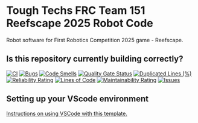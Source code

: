 # Tough Techs FRC Team 151 Reefscape 2025 Robot Code

Robot software for First Robotics Competition 2025 game - Reefscape.

## Is this repository currently building correctly?
<!---
See https://docs.github.com/en/actions/monitoring-and-troubleshooting-workflows/adding-a-workflow-status-badge
for details on how to update the badge. The general format for the badge is
https://github.com/<OWNER>/<REPOSITORY>/actions/workflows/<WORKFLOW_FILE>/badge.svg

Be sure to change this when forking or renaming.
-->
[![CI][github-CI-badge]][github-CI]
[![Bugs][sonar-bugs]][sonar-project]
[![Code Smells][sonar-code-smells]][sonar-project]
[![Quality Gate Status][sonar-quality-gate]][sonar-project]
[![Duplicated Lines (%)][sonar-duplicated-lines]][sonar-project]
[![Reliability Rating][sonar-reliability-rating]][sonar-project]
[![Lines of Code][sonar-lines-of-code]][sonar-project]
[![Maintainability Rating][sonar-maintainability-rating]][sonar-project]
[![Issues][issues-image]][issues-url]

## Setting up your VScode environment

[Instructions on using VSCode with this template.](Docs/VSCode.md)

[github-CI-badge]: https://github.com/ToughTechs151/Reefscape2025/actions/workflows/main.yml/badge.svg
[github-CI]: https://github.com/ToughTechs151/Reefscape2025/actions/workflows/main.yml
[sonar-project]: https://sonarcloud.io/summary/new_code?id=ToughTechs151_Reefscape2025
[sonar-bugs]: https://sonarcloud.io/api/project_badges/measure?project=ToughTechs151_Reefscape2025&metric=bugs
[sonar-code-smells]: https://sonarcloud.io/api/project_badges/measure?project=ToughTechs151_Reefscape2025&metric=code_smells
[sonar-quality-gate]: https://sonarcloud.io/api/project_badges/measure?project=ToughTechs151_Reefscape2025&metric=alert_status
[sonar-duplicated-lines]: https://sonarcloud.io/api/project_badges/measure?project=ToughTechs151_Reefscape2025&metric=duplicated_lines_density
[sonar-reliability-rating]: https://sonarcloud.io/api/project_badges/measure?project=ToughTechs151_Reefscape2025&metric=reliability_rating
[sonar-lines-of-code]: https://sonarcloud.io/api/project_badges/measure?project=ToughTechs151_Reefscape2025&metric=ncloc
[sonar-maintainability-rating]: https://sonarcloud.io/api/project_badges/measure?project=ToughTechs151_Reefscape2025&metric=sqale_rating
[issues-image]: https://img.shields.io/github/issues-raw/ToughTechs151/Reefscape2025.svg
[issues-url]: https://github.com/ToughTechs151/Reefscape2025/issues

